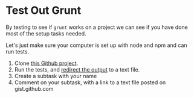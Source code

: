 # Test Out Grunt

By testing to see if `grunt` works on a project we can see if you have done most
of the setup tasks needed.

Let's just make sure your computer is set up with node and npm and can run tests.

1. Clone [this Github project](https://github.com/codefellows/simple_grunt).
2. Run the tests, and [redirect the output](http://linuxcommand.org/lts0060.php)
 to a text file.
3. Create a subtask with your name
4. Comment on your subtask, with a link to a text file posted on gist.github.com
